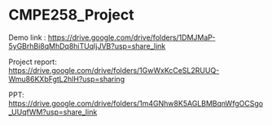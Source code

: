 # CMPE258_Project

Demo link : https://drive.google.com/drive/folders/1DMJMaP-5yGBrhBi8qMhDq8hiTUqIjJVB?usp=share_link

Project report: https://drive.google.com/drive/folders/1GwWxKcCeSL2RUUQ-Wmu86KXbFgtL2hlH?usp=sharing

PPT: https://drive.google.com/drive/folders/1m4GNhw8K5AGLBMBqnWfgOCSgo_UUqfWM?usp=share_link
